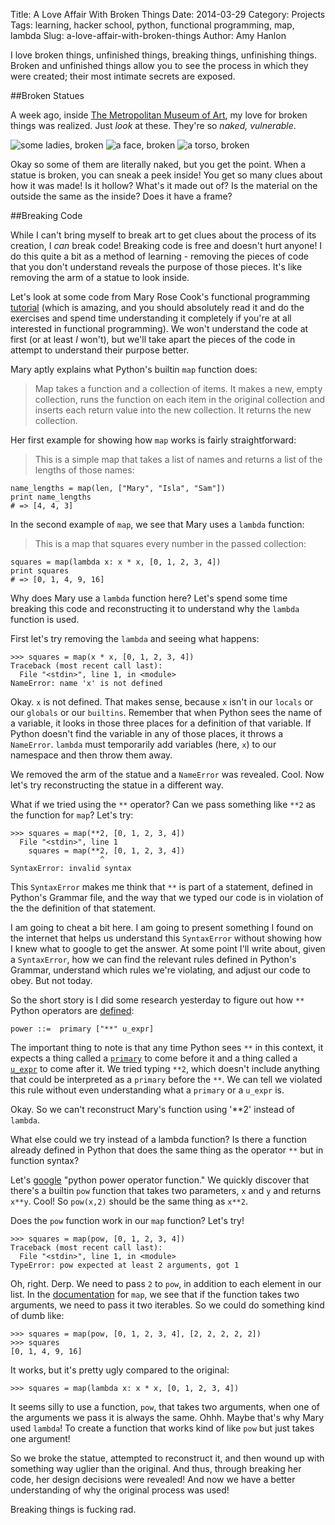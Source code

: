 Title: A Love Affair With Broken Things
Date: 2014-03-29
Category: Projects
Tags: learning, hacker school, python, functional programming, map, lambda
Slug: a-love-affair-with-broken-things
Author: Amy Hanlon

I love broken things, unfinished things, breaking things, unfinishing things. Broken and unfinished things allow you to see the process in which they were created; their most intimate secrets are exposed.

##Broken Statues

A week ago, inside [The Metropolitan Museum of Art](http://www.metmuseum.org/en), my love for broken things was realized. Just *look* at these. They're so *naked, vulnerable*.

![some ladies, broken](/images/broken_ladies.JPG "broken ladies")
![a face, broken](/images/broken_face.JPG "broken face")
![a torso, broken](/images/broken_torso.JPG "broken torso")

Okay so some of them are literally naked, but you get the point. When a statue is broken, you can sneak a peek inside! You get so many clues about how it was made! Is it hollow? What's it made out of? Is the material on the outside the same as the inside? Does it have a frame?

##Breaking Code

While I can't bring myself to break art to get clues about the process of its creation, I *can* break code! Breaking code is free and doesn't hurt anyone! I do this quite a bit as a method of learning - removing the pieces of code that you don't understand reveals the purpose of those pieces. It's like removing the arm of a statue to look inside.

Let's look at some code from Mary Rose Cook's functional programming [tutorial](http://maryrosecook.com/blog/post/a-practical-introduction-to-functional-programming) (which is amazing, and you should absolutely read it and do the exercises and spend time understanding it completely if you're at all interested in functional programming). We won't understand the code at first (or at least *I* won't), but we'll take apart the pieces of the code in attempt to understand their purpose better.

Mary aptly explains what Python's builtin `map` function does:

> Map takes a function and a collection of items. It makes a new, empty collection, runs the function on each item in the original collection and inserts each return value into the new collection. It returns the new collection.

Her first example for showing how `map` works is fairly straightforward:

> This is a simple map that takes a list of names and returns a list of the lengths of those names:
>
    name_lengths = map(len, ["Mary", "Isla", "Sam"])
    print name_lengths
    # => [4, 4, 3]

In the second example of `map`, we see that Mary uses a `lambda` function: 

> This is a map that squares every number in the passed collection:
>
    squares = map(lambda x: x * x, [0, 1, 2, 3, 4])
    print squares
    # => [0, 1, 4, 9, 16]

Why does Mary use a `lambda` function here? Let's spend some time breaking this code and reconstructing it to understand why the `lambda` function is used.

First let's try removing the `lambda` and seeing what happens:

    >>> squares = map(x * x, [0, 1, 2, 3, 4])
    Traceback (most recent call last):
      File "<stdin>", line 1, in <module>
    NameError: name 'x' is not defined  

Okay. `x` is not defined. That makes sense, because `x` isn't in our `locals` or our `globals` or our `builtins`. Remember that when Python sees the name of a variable, it looks in those three places for a definition of that variable. If Python doesn't find the variable in any of those places, it throws a `NameError`. `lambda` must temporarily add variables (here, `x`) to our namespace and then throw them away.

We removed the arm of the statue and a `NameError` was revealed. Cool. Now let's try reconstructing the statue in a different way.

What if we tried using the `**` operator? Can we pass something like `**2` as the function for `map`? Let's try:

    >>> squares = map(**2, [0, 1, 2, 3, 4])
      File "<stdin>", line 1
        squares = map(**2, [0, 1, 2, 3, 4])
                        ^
    SyntaxError: invalid syntax

This `SyntaxError` makes me think that `**` is part of a statement, defined in Python's Grammar file, and the way that we typed our code is in violation of the the definition of that statement.

I am going to cheat a bit here. I am going to present something I found on the internet that helps us understand this `SyntaxError` without showing how I knew what to google to get the answer. At some point I'll write about, given a `SyntaxError`, how we can find the relevant rules defined in Python's Grammar, understand which rules we're violating, and adjust our code to obey. But not today.

So the short story is I did some research yesterday to figure out how `**` Python operators are [defined](https://docs.python.org/2/reference/expressions.html#the-power-operator):

    power ::=  primary ["**" u_expr]

The important thing to note is that any time Python sees `**` in this context, it expects a thing called a [`primary`](https://docs.python.org/2/reference/expressions.html#primaries) to come before it and a thing called a [`u_expr`](https://docs.python.org/2/reference/expressions.html#unary-arithmetic-and-bitwise-operations) to come after it. We tried typing `**2`, which doesn't include anything that could be interpreted as a `primary` before the `**`. We can tell we violated this rule without even understanding what a `primary` or a `u_expr` is.

Okay. So we can't reconstruct Mary's function using '**2' instead of `lambda`. 

What else could we try instead of a lambda function? Is there a function already defined in Python that does the same thing as the operator `**` but in function syntax?

Let's [google](https://www.google.com/search?q=python+power+operator+function&oq=python+power+operator+function&aqs=chrome..69i57.426j0j1&sourceid=chrome&espv=210&es_sm=91&ie=UTF-8) "python power operator function." We quickly discover that there's a builtin `pow` function that takes two parameters, `x` and `y` and returns `x**y`. Cool! So `pow(x,2)` should be the same thing as `x**2`.  

Does the `pow` function work in our `map` function? Let's try!

    >>> squares = map(pow, [0, 1, 2, 3, 4])
    Traceback (most recent call last):
      File "<stdin>", line 1, in <module>
    TypeError: pow expected at least 2 arguments, got 1

Oh, right. Derp. We need to pass `2` to `pow`, in addition to each element in our list. In the [documentation](https://docs.python.org/2.7/library/functions.html#map) for `map`, we see that if the function takes two arguments, we need to pass it two iterables. So we could do something kind of dumb like:

    >>> squares = map(pow, [0, 1, 2, 3, 4], [2, 2, 2, 2, 2])
    >>> squares
    [0, 1, 4, 9, 16]

It works, but it's pretty ugly compared to the original:

    >>> squares = map(lambda x: x * x, [0, 1, 2, 3, 4])

It seems silly to use a function, `pow`, that takes two arguments, when one of the arguments we pass it is always the same. Ohhh. Maybe that's why Mary used `lambda`! To create a function that works kind of like `pow` but just takes one argument! 

So we broke the statue, attempted to reconstruct it, and then wound up with something way uglier than the original. And thus, through breaking her code, her design decisions were revealed! And now we have a better understanding of why the original process was used!

Breaking things is fucking rad.